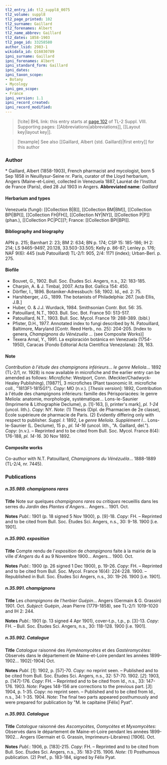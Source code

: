 ```yaml
---
tl2_entry_id: tl2_suppl8_0075
tl2_volume: suppl8
tl2_page_printed: 102
tl2_surname: Gaillard
tl2_forenames: Albert
tl2_name_abbrev: Gaillard
tl2_dates: 1858-1903
tl2_page_id: 33258580
author_lsid: 2983-1
wikidata_id: Q16030789
ipni_surname: Gaillard
ipni_forenames: Albert
ipni_standard_form: Gaillard
ipni_dates: 
ipni_taxon_scope: 
- Botany
- Mycology
ipni_geo_scope: 
- France
ipni_version: 1.1
ipni_record_created: 
ipni_record_modified:
---
```



> [!cite] BHL link: this entry starts at [page 102](https://www.biodiversitylibrary.org/page/33258580) of TL-2 Suppl. VIII.
> Supporting pages: [[Abbreviations|abbreviations]], [[Layout key|layout key]].

> [!example] See also [[Gaillard, Albert {std. Gaillard}|first entry]] for this author

### Author

\* Gaillard, Albert (1858-1903), French pharmacist and mycologist, born 5 Sep 1858 in Neuillysur-Seine nr. Paris, curator of the Lloyd herbarium, Angers (Maine-et-Loire), collected in Venezuela 1887, Lauréat de l'Institut de France (Paris), died 28 Jul 1903 in Angers. 
**Abbreviated name**: *Gaillard*

#### Herbarium and types

Venezuela (fungi): [[Collection B|B]], [[Collection BM|BM]], [[Collection BPI|BPI]], [[Collection FH|FH]], [[Collection NY|NY]], [[Collection P|P]] (phan.), [[Collection PC|PC]]?; France: [[Collection BPI|BPI]].

#### Bibliography and biography

APN p. 215; Barnhart 2: 23; BM 2: 634; BN p. 174; CSP 15: 185-186; IH 2: 214; LS 9465-9497, 20.128, 33.503-33.505; Kelly p. 86-87; Lenley p. 176; NAF 9(6): 445 (sub Patouillard) TL-2/1: 905, 2/4: 1171 (index); Urban-Berl. p. 275.

#### Biofile

- Bouvet, G., 1902. Bull. Soc. Études Sci. Angers, n.s., 32: 183-185.
- Charpin, A. & J. Timbal, 2007. Acta Bot. Gallica 154: 450.
- Dörfler, I., 1896. Botaniker-Adressbuch: 58; 1902. Id., ed. 2: 75.
- Harshberger, J.G., 1899. The botanists of Philadelphia: 267. \[sub Ellis, J.B.\]
- Huber, O. & J.J. Wurdack, 1984. Smithsonian Contr. Bot. 56: 35.
- Patouillard, N.T., 1903. Bull. Soc. Bot. France 50: 513-517.
- Patouillard, N.T., 1903. Bull. Soc. Mycol. France 19: 288-389. (bibl.)
- Pfister, D.H., 1977. Annotated index to fungi described by N. Patouillard, Baltimore, Maryland \[Contr. Reed Herb., no. 25\]: 204-205. \[Index to genera, *Champignons du Vénézuéla* ... (see Composite Works)\]
- Texera Arnal, Y., 1991. La exploración botánica en Venezuela (1754-1950), Caracas (Fondo Editorial Acta Científica Venezolana): 28, 163.

#### Note

*Contribution à l'étude des champignons inférieurs*... *le genre Meliola*... 1892 (TL-2/1, nr. 1928) is now available in microfiche and the earlier entry can be amended as follows:
*Microfiche*: Westport, Conn. (Meckler/Chadwyck-Healey Publishing), \[1987?\], 3 microfiches (Plant taxonomic lit. microfiche coll., "1813F1-1815G1"). *Copy*: MO (n.v.). \[*Thesis version*\]: 1892, Contribution à l'étude des champignons inférieurs: famille des Périsporiacées: le genre Meliola: anatomie, morphologie, systématique... Lons-le-Saunier (Imprimerie & Lithographie Declume), p. \[1\]-163, \[i, printer's mark\], *pl. 1-24* (uncol. lith.). *Copy*: NY.
*Note*: (1) Thesis (Dipl. de Pharmacien de 2e classe), École supérieure de pharmacie de Paris. (2) Evidently differing only with respect to publisher.
*Suppl. I*: 1892, Le *genre Meliola*. *Supplément I*... Lons-le-Saunier (L. Declume), 15 p., *pl. 14-16* (uncol. lith., "A. Gaillard, del."). *Copy*: (n.v.). – Reprinted and to be cited from Bull. Soc. Mycol. France 8(4): 176-188, *pl. 14-16.* 30 Nov 1892.

#### Composite works

Co-author with N.T. Patouillard, *Champignons du Vénézuéla*... 1888-1889 (TL-2/4, nr. 7445).

### Publications

##### n.35.989. champignons rares

**Title**
Note sur quelques *champignons rares* ou *critiques* recueillis dans les serres du *Jardin* des *Plantes* d'*Angers*... Angers... 1901. Oct.

**Notes**
*Publ*.: 1901 (p. 18 signed 5 Nov 1900), p. \[9\]-18. *Copy*: FH. – Reprinted and to be cited from Bull. Soc. Études Sci. Angers, n.s., 30: 9-18. 1900 \[i.e. 1901\].

##### n.35.990. exposition

**Title**
Compte rendu de l'*exposition* de *champignons* faite à la mairie de la ville d'*Angers* du 4 au 9 Novembre 1900... Angers... 1900. Oct.

**Notes**
*Publ*.: 1900 (p. 26 signed 1 Dec 1900), p. 19-26. *Copy*: FH. – Reprinted and to be cited from Bull. Soc. Mycol. France 16(4): 224-228. 1900. – Republished in Bull. Soc. Études Sci Angers, n.s., 30: 19-26. 1900 \[i.e. 1901\].

##### n.35.991. champignons

**Title**
Les *champignons* de l'*herbier Guépin*... Angers (Germain & G. Grassin) 1901. Oct. *Subject*: Guépin, Jean Pierre (1779-1858), see TL-2/1: 1019-1020 and IH 2: 244.

**Notes**
*Publ*.: 1901 (p. 13 signed 4 Apr 1901), cover-t.p., t.p., p. \[3\]-13. *Copy*: FH. – Bull. Soc. Études Sci. Angers, n.s., 30: 118-128. 1900 \[i.e. 1901\].

##### n.35.992. Catalogue

**Title**
*Catalogue* raisonné des *Hyménomycètes* et des *Gastéromycètes*: Observés dans le département de Maine-et-Loire pendant les années 1899-1902... 1902\[-1904\] Oct.

**Notes**
*Publ*. \[*1*\]: 1902, p. \[57\]-70. *Copy*: no reprint seen. – Published and to be cited from Bull. Soc. Études Sci. Angers, n.s., 32: 57-70. 1902.
\[*2*\]: 1903, p. \[147\]-176. *Copy*: FH. – Reprinted and to be cited from Id., n.s., 33: 147-176. 1903.
*Note*: Pages 148-156 are corrections to the previous part.
\[*3*\]: 1904, p. 1-35. *Copy*: no reprint seen. – Published and to be cited from Id., n.s., 34: 1-35. 1904.
*Note*: The final two parts appeared posthumously and were prepared for publication by "M. le capitaine \[Félix\] Pyat".

##### n.35.993. Catalogue

**Title**
*Catalogue* raisonné des *Ascomycètes, Oomycètes* et *Myxomycètes*: Observés dans le département de Maine-et-Loire pendant les années 1899-1902... Angers (Germain et G. Grassin, Imprimeurs-Libraires) \[1906\]. Oct.

**Notes**
*Publ*.: 1906, p. \[183\]-215. *Copy*: FH. – Reprinted and to be cited from Bull. Soc. Études Sci. Angers, n.s., 35: 183-215. 1906.
*Note*: (1) Posthumous publication. (2) Pref., p. 183-184, signed by Félix Pyat.

